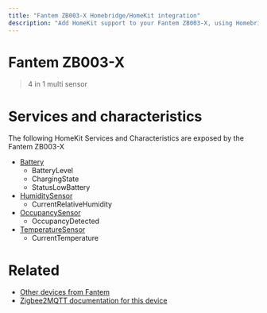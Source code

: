 ```yaml
---
title: "Fantem ZB003-X Homebridge/HomeKit integration"
description: "Add HomeKit support to your Fantem ZB003-X, using Homebridge, Zigbee2MQTT and homebridge-z2m."
---
```

<!---
This file has been GENERATED using src/docgen/docgen.ts
DO NOT EDIT THIS FILE MANUALLY!
-->
# Fantem ZB003-X
> 4 in 1 multi sensor


# Services and characteristics
The following HomeKit Services and Characteristics are exposed by
the Fantem ZB003-X

* [Battery](../../battery.md)
  * BatteryLevel
  * ChargingState
  * StatusLowBattery
* [HumiditySensor](../../sensors.md)
  * CurrentRelativeHumidity
* [OccupancySensor](../../sensors.md)
  * OccupancyDetected
* [TemperatureSensor](../../sensors.md)
  * CurrentTemperature


# Related
* [Other devices from Fantem](../index.md#fantem)
* [Zigbee2MQTT documentation for this device](https://www.zigbee2mqtt.io/devices/ZB003-X.html)